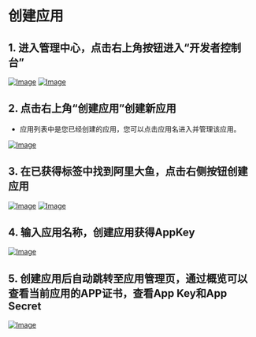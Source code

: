 # 创建应用

## 1. 进入管理中心，点击右上角按钮进入“开发者控制台”

[![Image](http://img.alicdn.com/tps/TB1lxeMLVXXXXXeXpXXXXXXXXXX-1439-716.jpg)](http://img.alicdn.com/tps/TB1lxeMLVXXXXXeXpXXXXXXXXXX-1439-716.jpg)
[![Image](http://img.alicdn.com/tps/TB1_K9yLVXXXXaHXVXXXXXXXXXX-1439-569.jpg)](http://img.alicdn.com/tps/TB1_K9yLVXXXXaHXVXXXXXXXXXX-1439-569.jpg)

## 2. 点击右上角“创建应用”创建新应用
- 应用列表中是您已经创建的应用，您可以点击应用名进入并管理该应用。

[![Image](http://img.alicdn.com/tps/TB1B3mILVXXXXXdXFXXXXXXXXXX-1440-556.jpg)](http://img.alicdn.com/tps/TB1B3mILVXXXXXdXFXXXXXXXXXX-1440-556.jpg)

## 3. 在已获得标签中找到阿里大鱼，点击右侧按钮创建应用

[![Image](http://img.alicdn.com/tps/TB1AH5vLVXXXXXmaXXXXXXXXXXX-1435-620.jpg)](http://img.alicdn.com/tps/TB1AH5vLVXXXXXmaXXXXXXXXXXX-1435-620.jpg)
[![Image](http://img.alicdn.com/tps/TB1WKyzLVXXXXa0XVXXXXXXXXXX-1437-445.jpg)](http://img.alicdn.com/tps/TB1WKyzLVXXXXa0XVXXXXXXXXXX-1437-445.jpg)

## 4. 输入应用名称，创建应用获得AppKey

[![Image](http://img.alicdn.com/tps/TB1TzCuLVXXXXaiaXXXXXXXXXXX-865-376.png)](http://img.alicdn.com/tps/TB1TzCuLVXXXXaiaXXXXXXXXXXX-865-376.png)

## 5. 创建应用后自动跳转至应用管理页，通过概览可以查看当前应用的APP证书，查看App Key和App Secret

[![Image](http://img.alicdn.com/tps/TB13oCLLVXXXXbXXpXXXXXXXXXX-1438-463.jpg)](http://img.alicdn.com/tps/TB13oCLLVXXXXbXXpXXXXXXXXXX-1438-463.jpg)